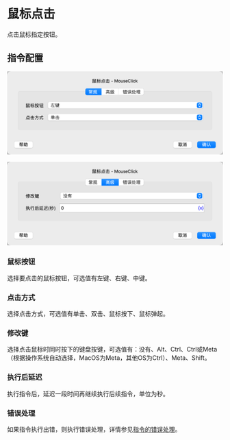 # 鼠标点击

点击鼠标指定按钮。

## 指令配置

![鼠标点击常规配置对话框](mouse_click_general_config.png)

![鼠标点击高级配置对话框](mouse_click_advanced_config.png)

### 鼠标按钮

选择要点击的鼠标按钮，可选值有左键、右键、中键。

### 点击方式

选择点击方式，可选值有单击、双击、鼠标按下、鼠标弹起。

### 修改键

选择点击鼠标时同时按下的键盘按键，可选值有：没有、Alt、Ctrl、Ctrl或Meta（根据操作系统自动选择，MacOS为Meta，其他OS为Ctrl）、Meta、Shift。

### 执行后延迟

执行指令后，延迟一段时间再继续执行后续指令，单位为秒。

### 错误处理

如果指令执行出错，则执行错误处理，详情参见[指令的错误处理](../../manual/error_handling.md)。
